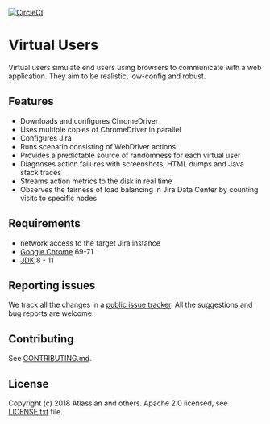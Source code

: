[![CircleCI](https://circleci.com/gh/atlassian/virtual-users.svg?style=svg)](https://circleci.com/gh/atlassian/virtual-users)

# Virtual Users
Virtual users simulate end users using browsers to communicate with a web application.
They aim to be realistic, low-config and robust.

## Features

- Downloads and configures ChromeDriver
- Uses multiple copies of ChromeDriver in parallel
- Configures Jira
- Runs scenario consisting of WebDriver actions
- Provides a predictable source of randomness for each virtual user
- Diagnoses action failures with screenshots, HTML dumps and Java stack traces
- Streams action metrics to the disk in real time
- Observes the fairness of load balancing in Jira Data Center by counting visits to specific nodes

## Requirements

- network access to the target Jira instance
- [Google Chrome](https://www.google.com/chrome/) 69-71
- [JDK](http://openjdk.java.net/) 8 - 11

## Reporting issues

We track all the changes in a [public issue tracker](https://ecosystem.atlassian.net/secure/RapidBoard.jspa?rapidView=457&projectKey=JPERF).
All the suggestions and bug reports are welcome.

## Contributing

See [CONTRIBUTING.md](CONTRIBUTING.md).

## License
Copyright (c) 2018 Atlassian and others.
Apache 2.0 licensed, see [LICENSE.txt](LICENSE.txt) file.
